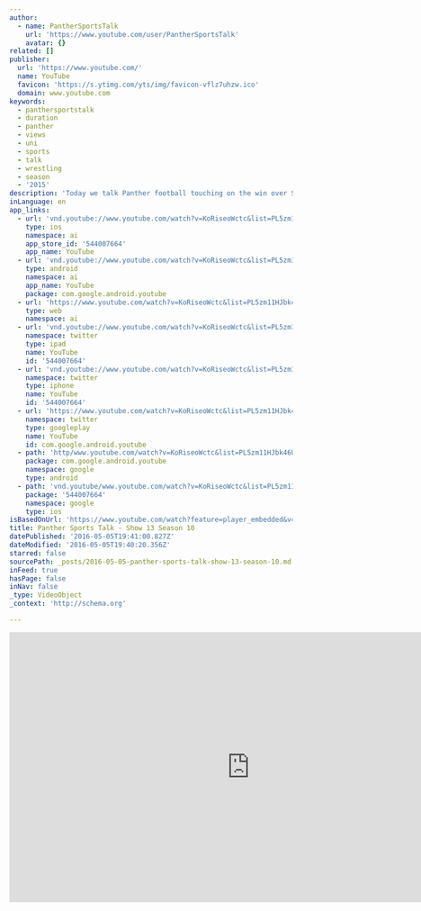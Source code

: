 ```yaml
---
author:
  - name: PantherSportsTalk
    url: 'https://www.youtube.com/user/PantherSportsTalk'
    avatar: {}
related: []
publisher:
  url: 'https://www.youtube.com/'
  name: YouTube
  favicon: 'https://s.ytimg.com/yts/img/favicon-vflz7uhzw.ico'
  domain: www.youtube.com
keywords:
  - panthersportstalk
  - duration
  - panther
  - views
  - uni
  - sports
  - talk
  - wrestling
  - season
  - '2015'
description: 'Today we talk Panther football touching on the win over South Dakota, and the big test coming on Saturday. We look at a player on the defensive side of the ball and on the offensive side, having a big impact this season.'
inLanguage: en
app_links:
  - url: 'vnd.youtube://www.youtube.com/watch?v=KoRiseoWctc&list=PL5zm11HJbk46U9DhpxnQR7548WbSWq_A_&feature=applinks'
    type: ios
    namespace: ai
    app_store_id: '544007664'
    app_name: YouTube
  - url: 'vnd.youtube://www.youtube.com/watch?v=KoRiseoWctc&list=PL5zm11HJbk46U9DhpxnQR7548WbSWq_A_&feature=applinks'
    type: android
    namespace: ai
    app_name: YouTube
    package: com.google.android.youtube
  - url: 'https://www.youtube.com/watch?v=KoRiseoWctc&list=PL5zm11HJbk46U9DhpxnQR7548WbSWq_A_&feature=applinks'
    type: web
    namespace: ai
  - url: 'vnd.youtube://www.youtube.com/watch?v=KoRiseoWctc&list=PL5zm11HJbk46U9DhpxnQR7548WbSWq_A_&feature=applinks'
    namespace: twitter
    type: ipad
    name: YouTube
    id: '544007664'
  - url: 'vnd.youtube://www.youtube.com/watch?v=KoRiseoWctc&list=PL5zm11HJbk46U9DhpxnQR7548WbSWq_A_&feature=applinks'
    namespace: twitter
    type: iphone
    name: YouTube
    id: '544007664'
  - url: 'https://www.youtube.com/watch?v=KoRiseoWctc&list=PL5zm11HJbk46U9DhpxnQR7548WbSWq_A_'
    namespace: twitter
    type: googleplay
    name: YouTube
    id: com.google.android.youtube
  - path: 'http/www.youtube.com/watch?v=KoRiseoWctc&list=PL5zm11HJbk46U9DhpxnQR7548WbSWq_A_'
    package: com.google.android.youtube
    namespace: google
    type: android
  - path: 'vnd.youtube/www.youtube.com/watch?v=KoRiseoWctc&list=PL5zm11HJbk46U9DhpxnQR7548WbSWq_A_'
    package: '544007664'
    namespace: google
    type: ios
isBasedOnUrl: 'https://www.youtube.com/watch?feature=player_embedded&v=KoRiseoWctc&list=PL5zm11HJbk46U9DhpxnQR7548WbSWq_A_'
title: Panther Sports Talk - Show 13 Season 10
datePublished: '2016-05-05T19:41:00.827Z'
dateModified: '2016-05-05T19:40:20.356Z'
starred: false
sourcePath: _posts/2016-05-05-panther-sports-talk-show-13-season-10.md
inFeed: true
hasPage: false
inNav: false
_type: VideoObject
_context: 'http://schema.org'

---
```

<iframe src="https://cdn.embedly.com/widgets/media.html?src=https%3A%2F%2Fwww.youtube.com%2Fembed%2Fvideoseries%3Flist%3DPL5zm11HJbk46U9DhpxnQR7548WbSWq_A_&amp;url=https%3A%2F%2Fwww.youtube.com%2Fwatch%3Ffeature%3Dplayer_embedded%26v%3DKoRiseoWctc%26list%3DPL5zm11HJbk46U9DhpxnQR7548WbSWq_A_&amp;image=https%3A%2F%2Fi.ytimg.com%2Fvi%2FKoRiseoWctc%2Fhqdefault.jpg&amp;key=b7d04c9b404c499eba89ee7072e1c4f7&amp;type=text%2Fhtml&amp;schema=youtube" width="854" height="480" scrolling="no" frameborder="0" allowfullscreen="" style=""></iframe>